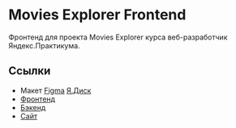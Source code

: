 # Movies Explorer Frontend

Фронтенд для проекта Movies Explorer курса веб-разработчик Яндекс.Практикума.

## Ссылки
* Макет [Figma](https://www.figma.com/file/mU92g5TzCdvpDa2s98e0zc/DiplomaMorev?t=lgVhiIQtwgS5HQ11-6) [Я.Диск](https://disk.yandex.ru/d/nlJjcJkKKx7W2A)
* [Фронтенд](https://github.com/hikjik/movies-explorer-frontend)
* [Бэкенд](https://github.com/hikjik/movies-explorer-api)
* [Сайт](https://mesto-hikjik.students.nomoredomains.club/)
